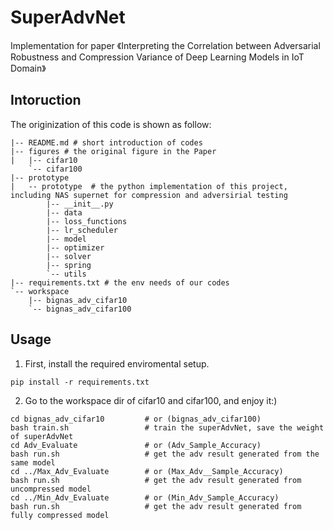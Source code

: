 # SuperAdvNet
Implementation for paper 《Interpreting the Correlation between Adversarial Robustness  and  Compression Variance of Deep Learning Models in IoT Domain》

## Intoruction
The originization of this code is shown as follow:
```
|-- README.md # short introduction of codes
|-- figures # the original figure in the Paper
|   |-- cifar10
    `-- cifar100
|-- prototype
|   -- prototype  # the python implementation of this project, including NAS supernet for compression and adversirial testing
        |-- __init__.py
        |-- data
        |-- loss_functions
        |-- lr_scheduler
        |-- model
        |-- optimizer
        |-- solver
        |-- spring
        `-- utils
|-- requirements.txt # the env needs of our codes
`-- workspace
    |-- bignas_adv_cifar10
    `-- bignas_adv_cifar100
```

## Usage
1. First, install the required enviromental setup.
```
pip install -r requirements.txt
```

2. Go to the workspace dir of cifar10 and cifar100, and enjoy it:)
```
cd bignas_adv_cifar10         # or (bignas_adv_cifar100)
bash train.sh                 # train the superAdvNet, save the weight of superAdvNet
cd Adv_Evaluate               # or (Adv_Sample_Accuracy)
bash run.sh                   # get the adv result generated from the same model
cd ../Max_Adv_Evaluate        # or (Max_Adv__Sample_Accuracy)
bash run.sh                   # get the adv result generated from uncompressed model
cd ../Min_Adv_Evaluate        # or (Min_Adv_Sample_Accuracy)
bash run.sh                   # get the adv result generated from fully compressed model
```

